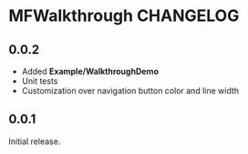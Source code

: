 # MFWalkthrough CHANGELOG

## 0.0.2

- Added **Example/WalkthroughDemo**
- Unit tests
- Customization over navigation button color and line width

## 0.0.1

Initial release.
